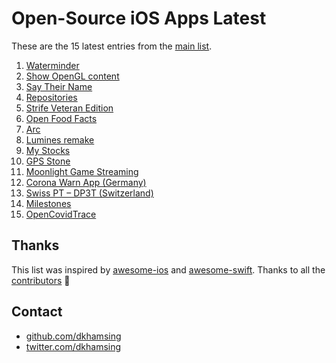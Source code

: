 # Open-Source iOS Apps Latest

These are the 15 latest entries from the [main list](https://github.com/dkhamsing/open-source-ios-apps).


1. [Waterminder](https://github.com/caiobzen/water-reminder-swiftui)
2. [Show OpenGL content](https://github.com/bradley/iOSSwiftOpenGL)
3. [Say Their Name](https://github.com/Say-Their-Name/say-their-names-ios)
4. [Repositories](https://github.com/kitasuke/SwiftUI-Flux)
5. [Strife Veteran Edition](https://github.com/svkaiser/strife-ve)
6. [Open Food Facts](https://github.com/openfoodfacts/openfoodfacts-ios)
7. [Arc](https://github.com/sobri909/ArcMini)
8. [Lumines remake](https://github.com/kaikai2/luminesk5)
9. [My Stocks](https://github.com/dkhamsing/stocks)
10. [GPS Stone](https://github.com/frostland/GPS-Stone)
11. [Moonlight Game Streaming](https://github.com/moonlight-stream/moonlight-ios)
12. [Corona Warn App (Germany)](https://github.com/corona-warn-app/cwa-app-ios)
13. [Swiss PT – DP3T (Switzerland)](https://github.com/DP-3T/dp3t-app-ios-ch)
14. [Milestones](https://github.com/jpsim/Milestones)
15. [OpenCovidTrace](https://github.com/OpenCovidTrace/octrace-ios)

## Thanks

This list was inspired by [awesome-ios](https://github.com/vsouza/awesome-ios) and [awesome-swift](https://github.com/matteocrippa/awesome-swift). Thanks to all the [contributors](https://github.com/dkhamsing/open-source-ios-apps/graphs/contributors) 🎉 

## Contact

- [github.com/dkhamsing](https://github.com/dkhamsing)
- [twitter.com/dkhamsing](https://twitter.com/dkhamsing)

